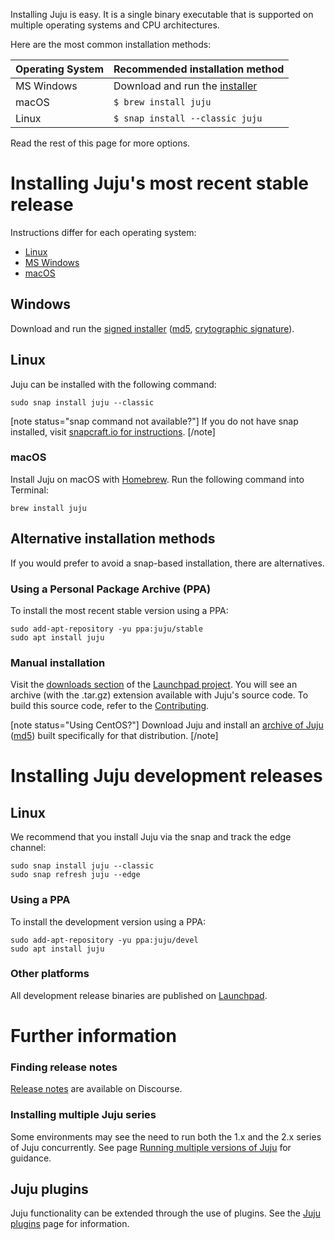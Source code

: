 <!--
ARE YOU UPDATING THIS DOCUMENT WITH A NEW RELEASE?

Ctrl+F "LINKS TO CHANGE"
-->

Installing Juju is easy. It is a single binary executable that is supported on multiple operating systems and CPU architectures.

Here are the most common installation methods:

| Operating System | Recommended installation method  |
|--|--|
| MS Windows | Download and run the [installer][windows-installer] |
| macOS | `$ brew install juju` |
| Linux | `$ snap install --classic juju` |

Read the rest of this page for more options.

# Installing Juju's most recent stable release

Instructions differ for each operating system:

* [Linux](#heading--linux)
* [MS Windows](#heading--windows)
* [macOS](#heading-macos)


<h2 id="heading--windows">Windows</h2>

Download and run the [signed installer][windows-installer] ([md5][windows-installer-md5], [crytographic signature][windows-installer-sig]).


<h2 id="heading--linux">Linux</h2>

Juju can be installed with the following command:

```text
sudo snap install juju --classic
```

[note status="snap command not available?"]
If you do not have snap installed, visit [snapcraft.io for instructions](https://snapcraft.io/docs/installing-snapd). 
[/note]

<h3 id="heading--macos">macOS</h3>

Install Juju on macOS with [Homebrew](https://brew.sh/). Run the following command into Terminal:

```text
brew install juju
```

## Alternative installation methods

If you would prefer to avoid a snap-based installation, there are alternatives. 

<h3 id="heading--using-a-ppa">Using a Personal Package Archive (PPA)</h3>

To install the most recent stable version using a PPA:

```text
sudo add-apt-repository -yu ppa:juju/stable
sudo apt install juju
```

### Manual installation

Visit the [downloads section][lp-juju-downloads] of the [Launchpad project][lp-juju]. You will see an archive (with the .tar.gz) extension available with Juju's source code. To build this source code, refer to the [Contributing](https://github.com/juju/juju/blob/develop/CONTRIBUTING.md).

[note status="Using CentOS?"]
Download Juju and install an [archive of Juju][centos-manual] ([md5][centos-manual-md5]) built specifically for that distribution.
[/note]


<h1 id="heading--development-releases">Installing Juju development releases</h1>

## Linux

We recommend that you install Juju via the snap and track the edge channel:

```text
sudo snap install juju --classic
sudo snap refresh juju --edge
```

<h3 id="heading--using-a-ppa">Using a PPA</h3>

To install the development version using a PPA:

```text
sudo add-apt-repository -yu ppa:juju/devel
sudo apt install juju
```


<h3 id="heading--other-platforms">Other platforms</h3>

All development release binaries are published on [Launchpad](https://launchpad.net/juju/+series).


# Further information

### Finding release notes

[Release notes][] are available on Discourse.

<h3 id="heading--installing-multiple-juju-series">Installing multiple Juju series</h3>

Some environments may see the need to run both the 1.x and the 2.x series of Juju concurrently. See page [Running multiple versions of Juju](/t/running-multiple-versions-of-juju/1143) for guidance.

<h2 id="heading--juju-plugins">Juju plugins</h2>

Juju functionality can be extended through the use of plugins. See the [Juju plugins](/t/juju-plugins/1145) page for information.



<!-- LINKS TO CHANGE -->

[Release notes]: https://discourse.juju.is/t/juju-2-8-0-release-notes/3180
[centos-manual]: https://launchpad.net/juju/2.8/2.8.1/+download/juju-2.1.0-centos7.tar.gz
[centos-manual-md5]: https://launchpad.net/juju/2.8/2.8.1/+download/juju-2.8.1-centos7.tar.gz/+md5
[windows-installer]: https://launchpad.net/juju/2.8/2.8.0/+download/juju-setup-2.8.0-signed.exe
[windows-installer-md5]: https://launchpad.net/juju/2.8/2.8.0/+download/juju-setup-2.8.0-signed.exe/+md5
[windows-installer-sig]: https://launchpad.net/juju/2.8/2.8.0/+download/juju-setup-2.8.0-signed.exe.asc
[lp-juju]: https://launchpad.net/juju/
[lp-juju-downloads]: https://launchpad.net/juju/+download
